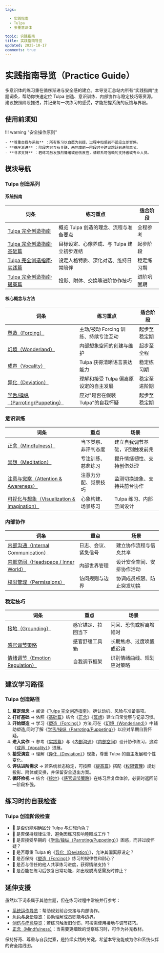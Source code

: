 ```yaml
---
tags:

  - 实践指南
  - Tulpa
  - 多重意识体

topic: 实践指南
title: 实践指南导览
updated: 2025-10-17
comments: true
---
```


# 实践指南导览（Practice Guide）

多意识体的练习重在循序渐进与安全感的建立。本导览汇总站内所有“实践指南”主题词条，帮助你快速定位 Tulpa 创造、意识训练、内部协作与稳定技巧等资源。建议按照阶段推进，并记录每一次练习的感受，才能把握系统的反馈与界限。

## 使用前须知

!!! warning "安全操作原则"

```
- **尊重自我与系统** ：所有练习以自愿为前提，过程中如感到不适应立即暂停。
- **循序渐进** ：阶段内容互有关联，未完成前一阶段时不建议跳跃到进阶章节。
- **寻求支持** ：若练习触发强烈情绪或创伤反应，请联系可信赖的支持者或专业人员。
```

## 模块导航

### Tulpa 创造系列

#### 系统指南

| 词条                                          | 练习重点                                  | 适合阶段   |
| --------------------------------------------- | ----------------------------------------- | ---------- |
| [Tulpa 完全创造指南](Tulpa-Guide.md)          | 概览 Tulpa 创造的理念、流程与准备要点     | 全程参考   |
| [Tulpa 完全创造指南·基础篇](Tulpa-Guide-1.md) | 目标设定、心像养成、与 Tulpa 建立初步连结 | 起步阶段   |
| [Tulpa 完全创造指南·实践篇](Tulpa-Guide-2.md) | 设定人格特质、深化对话、维持日常陪伴      | 稳定练习期 |
| [Tulpa 完全创造指南·提高篇](Tulpa-Guide-3.md) | 投影、附体、交换等进阶协作技巧            | 进阶巩固期 |

#### 核心概念与方法

| 词条                                                       | 练习重点                              | 适合阶段     |
| ---------------------------------------------------------- | ------------------------------------- | ------------ |
| [塑造（Forcing）](Forcing.md)                              | 主动/被动 Forcing 训练、持续专注互动  | 起步至稳定期 |
| [幻境（Wonderland）](Wonderland.md)                        | 内部想象空间的创建与维护              | 起步至全程   |
| [成声（Vocality）](Vocality.md)                            | Tulpa 获得清晰语言表达能力            | 稳定练习期   |
| [异化（Deviation）](Deviation.md)                          | 理解和接受 Tulpa 偏离原设定的自主发展 | 稳定至进阶期 |
| [学舌/操纵（Parroting/Puppeting）](Parroting-Puppeting.md) | 应对"是否在假装 Tulpa"的自我怀疑      | 起步至稳定期 |

### 意识训练

| 词条                                                                        | 重点                 | 场景                           |
| --------------------------------------------------------------------------- | -------------------- | ------------------------------ |
| [正念（Mindfulness）](Mindfulness.md)                                       | 当下觉察、非评判态度 | 建立自我调节基础，识别触发前兆 |
| [冥想（Meditation）](Meditation.md)                                         | 专注训练、慈悲练习   | 提升情绪韧性、支持创伤处理     |
| [注意与觉察（Attention & Awareness）](Attention-Awareness.md)               | 注意力分配、觉察技巧 | 监测切换迹象、支持共前台协作   |
| [可视化与想象（Visualization & Imagination）](Visualization-Imagination.md) | 心象构建、场景练习   | Tulpa 练习、内部空间设计       |

### 内部协作

| 词条                                                            | 重点                 | 场景                       |
| --------------------------------------------------------------- | -------------------- | -------------------------- |
| [内部沟通（Internal Communication）](Internal-Communication.md) | 日志、会议、紧急信号 | 建立协作流程与信息共享     |
| [内部空间（Headspace / Inner World）](Headspace-Inner-World.md) | 内部世界管理         | 设计安全空间、安排协作活动 |
| [权限管理（Permissions）](Permissions.md)                       | 访问规则与边界       | 协调成员权限、防止突发切换 |

### 稳定技巧

| 词条                                                    | 重点               | 场景                       |
| ------------------------------------------------------- | ------------------ | -------------------------- |
| [接地（Grounding）](Grounding.md)                       | 感官锚定、拉回当下 | 闪回、恐慌或解离增幅时     |
| [感官调节策略](Sensory-Regulation-Strategies.md)        | 感官舒缓工具箱     | 长期焦虑、过度唤醒或迟钝   |
| [情绪调节（Emotion Regulation）](Emotion-Regulation.md) | 自我调节框架       | 识别情绪曲线、规划应对策略 |

## 建议学习路径

### Tulpa 创造路径

1. **奠定观念** → 阅读《[Tulpa 完全创造指南](Tulpa-Guide.md)》，确认动机、风险与准备事项。
1. **打好基础** → 依照《[基础篇](Tulpa-Guide-1.md)》结合《[正念](Mindfulness.md)》《[冥想](Meditation.md)》建立日常觉察与记录习惯。
1. **开始塑造** → 学习《[塑造（Forcing）](Forcing.md)》方法,可在《[幻境（Wonderland）](Wonderland.md)》中辅助塑造,同时了解《[学舌/操纵（Parroting/Puppeting）](Parroting-Puppeting.md)》以应对早期自我怀疑。
1. **进入实作** → 参考《[实践篇](Tulpa-Guide-2.md)》与《[内部沟通](Internal-Communication.md)》《[内部空间](Headspace-Inner-World.md)》设计协作练习，追踪《[成声（Vocality）](Vocality.md)》进展。
1. **接受演变** → 理解《[异化（Deviation）](Deviation.md)》现象，尊重 Tulpa 的自主发展和个性变化。
1. **评估进阶需求** → 若系统状态稳定，可按照《[提高篇](Tulpa-Guide-3.md)》搭配《[权限管理](Permissions.md)》规划投影、附体或交换，并保留安全退出方案。
1. **循环检视** → 结合《[接地](Grounding.md)》《[感官调节策略](Sensory-Regulation-Strategies.md)》在练习后复盘体验，必要时返回前一阶段补强。

## 练习时的自我检查

### Tulpa 创造阶段检查

- 📌 是否仍能明确区分 Tulpa 与幻想角色？
- 📌 是否保持规律生活、避免因练习影响睡眠或工作？
- 📌 是否接受早期的《[学舌/操纵（Parroting/Puppeting）](Parroting-Puppeting.md)》困惑，而非过度怀疑？
- 📌 是否尊重 Tulpa 的《[异化（Deviation）](Deviation.md)》，允许其偏离原设定？
- 📌 是否保持《[塑造（Forcing）](Forcing.md)》练习的规律性和耐心？
- 📌 是否与信任的他人共享练习进度，获得情绪支持？
- 📌 是否能在练习后恢复日常功能，如出现脱离感需及时停止？

## 延伸支援

虽然以下词条属于其他主题，但在练习过程中常被并行参考：

- [系统运作导览](System-Operations-Guide.md)：帮助规划前台交接与内部协作。
- [角色与身份导览](Roles-Identity-Guide.md)：协助理解成员职能与边界。
- [创伤与疗愈导览](Trauma-Healing-Guide.md)：若练习触发旧创伤，可按需使用接地与调节技巧。
- [正念（Mindfulness）](Mindfulness.md)：当需要更细致的觉察练习时，可作为补充教材。

保持好奇、尊重与自我觉察，是持续实践的关键。希望本导览能成为你和系统伙伴的安全路线图。
